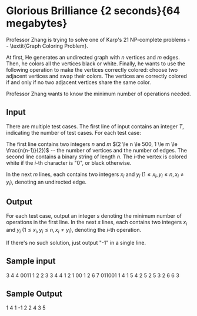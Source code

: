 # Glorious Brilliance {2 seconds}{64 megabytes}

Professor Zhang is trying to solve one of Karp's 21 NP-complete problems -- \textit{Graph Coloring Problem}.

At first, He generates an undirected graph with $n$ vertices and $m$ edges. Then, he colors all the vertices black or white. Finally, he wants to use the following operation to make the vertices correctly colored: choose two adjacent vertices and swap their colors. The vertices are correctly colored if and only if no two adjacent vertices share the same color.

Professor Zhang wants to know the minimum number of operations needed.

## Input

There are multiple test cases. The first line of input contains an integer $T$, indicating the number of test cases. For each test case:

The first line contains two integers $n$ and $m$ $(2 \le n \le 500, 1 \le m \le \frac{n(n-1)}{2})$ -- the number of vertices and the number of edges. The second line contains a binary string of length $n$. The $i$-the vertex is colored white if the $i$-th character is "0", or black otherwise.

In the next $m$ lines, each contains two integers $x_i$ and $y_i$ $(1 \le x_i, y_i \le n, x_i \ne y_i)$, denoting an undirected edge.

## Output

For each test case, output an integer $s$ denoting the minimum number of operations in the first line. In the next $s$ lines, each contains two integers $x_i$ and $y_i$ $(1 \le x_i, y_i \le n, x_i \ne y_i)$, denoting the $i$-th operation.

If there's no such solution, just output "-1" in a single line.

## Sample input

3
4 4
0011
1 2
2 3
3 4
4 1
2 1
00
1 2
6 7
011001
1 4
1 5
4 2
5 2
5 3
2 6
6 3

## Sample Output

1
4 1
-1
2
2 4
3 5
